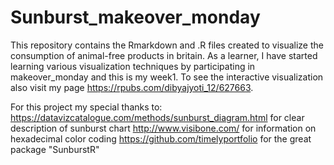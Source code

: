 # Sunburst_makeover_monday
This repository contains the Rmarkdown and .R files created to visualize the consumption of animal-free products in britain. 
As a learner, I have started learning various visualization techniques by participating in makeover_monday and this is my week1.
To see the interactive visualization also visit my page https://rpubs.com/dibyajyoti_12/627663. 

For this project my special thanks to:
https://datavizcatalogue.com/methods/sunburst_diagram.html for clear description of sunburst chart
http://www.visibone.com/ for information on hexadecimal color coding
https://github.com/timelyportfolio for the great package "SunburstR"
